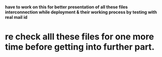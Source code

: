 **have to work on this for better presentation of all these files interconnection while deployment & their working process by testing with real mail id**
# re check alll these files for one more time before getting into further part.

